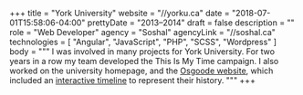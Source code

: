 +++
title = "York University"
website = "//yorku.ca"
date = "2018-07-01T15:58:06-04:00"
prettyDate = "2013&ndash;2014"
draft = false
description = ""
role = "Web Developer"
agency = "Soshal"
agencyLink = "//soshal.ca"
technologies = [
  "Angular",
  "JavaScript",
  "PHP",
  "SCSS",
  "Wordpress"
]
body = """
I was involved in many projects for York University. For two years in a row my
team developed the This Is My Time campaign. I also worked on the university
homepage, and the [Osgoode website](//osgoode.yorku.ca), which included an
[interactive timeline](//osgoode.yorku.ca/about/history) to represent their
history.
"""
+++


